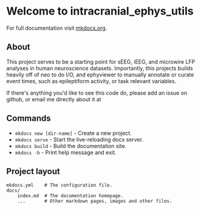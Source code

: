 # Welcome to intracranial_ephys_utils

For full documentation visit [mkdocs.org](https://www.mkdocs.org).

## About

This project serves to be a starting point for sEEG, iEEG, and microwire LFP analyses in human neuroscience datasets.
Importantly, this projects builds heavily off of neo to do I/O, and ephyviewer to manually annotate or curate event times,
such as epileptiform activity, or task relevant variables.

If there's anything you'd like to see this code do, please add an issue on github, or email me directly about it at



## Commands

* `mkdocs new [dir-name]` - Create a new project.
* `mkdocs serve` - Start the live-reloading docs server.
* `mkdocs build` - Build the documentation site.
* `mkdocs -h` - Print help message and exit.

## Project layout

    mkdocs.yml    # The configuration file.
    docs/
        index.md  # The documentation homepage.
        ...       # Other markdown pages, images and other files.
